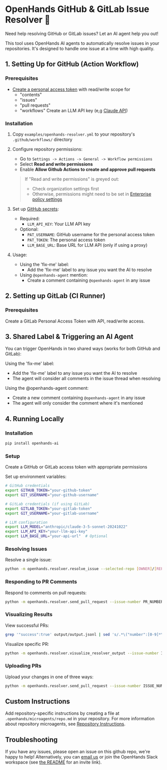 # OpenHands GitHub & GitLab Issue Resolver 🙌

Need help resolving GitHub or GitLab issues? Let an AI agent help you out!

This tool uses OpenHands AI agents to automatically resolve issues in your repositories. It's designed to handle one issue at a time with high quality.

## 1. Setting Up for GitHub (Action Workflow)

### Prerequisites

- [Create a personal access token](https://github.com/settings/tokens?type=beta) with read/write scope for
  - "contents"
  - "issues"
  - "pull requests"
  - "workflows"
    Create an LLM API key (e,g [Claude API](https://www.anthropic.com/api))

### Installation

1. Copy `examples/openhands-resolver.yml` to your repository's `.github/workflows/` directory

2. Configure repository permissions:

   - Go to `Settings -> Actions -> General -> Workflow permissions`
   - Select **Read and write permissions**
   - Enable **Allow Github Actions to create and approve pull requests**

   > If "Read and write permissions" is greyed out:
   >
   > - Check organization settings first
   > - Otherwise, permissions might need to be set in [Enterprise policy settings](https://docs.github.com/en/enterprise-cloud@latest/admin/enforcing-policies/enforcing-policies-for-your-enterprise/enforcing-policies-for-github-actions-in-your-enterprise#enforcing-a-policy-for-workflow-permissions-in-your-enterprise)

3. Set up [GitHub secrets](https://docs.github.com/en/actions/security-for-github-actions/security-guides/using-secrets-in-github-actions):

   - Required:
     - `LLM_API_KEY`: Your LLM API key
   - Optional:
     - `PAT_USERNAME`: GitHub username for the personal access token
     - `PAT_TOKEN`: The personal access token
     - `LLM_BASE_URL`: Base URL for LLM API (only if using a proxy)

4. Usage:

   - Using the 'fix-me' label:
     - Add the 'fix-me' label to any issue you want the AI to resolve
   - Using `@openhands-agent` mention:
     - Create a comment containing `@openhands-agent` in any issue

## 2. Setting up GitLab (CI Runner)

### Prerequisites

Create a GitLab Personal Access Token with API, read/write access.

## 3. Shared Label & Triggering an AI Agent

You can trigger OpenHands in two shared ways (works for both GitHub and GitLab):

Using the 'fix-me' label:

- Add the 'fix-me' label to any issue you want the AI to resolve
- The agent will consider all comments in the issue thread when resolving

Using the @openhands-agent comment:

- Create a new comment containing `@openhands-agent` in any issue
- The agent will only consider the comment where it's mentioned

## 4. Running Locally

### Installation

```bash
pip install openhands-ai
```

### Setup

Create a GitHub or GitLab access token with appropriate permissions

Set up environment variables:

```bash
# GitHub credentials
export GITHUB_TOKEN="your-github-token"
export GIT_USERNAME="your-github-username"

# GitLab credentials (if using GitLab)
export GITLAB_TOKEN="your-gitlab-token"
export GIT_USERNAME="your-gitlab-username"

# LLM configuration
export LLM_MODEL="anthropic/claude-3-5-sonnet-20241022"
export LLM_API_KEY="your-llm-api-key"
export LLM_BASE_URL="your-api-url"  # Optional
```

### Resolving Issues

Resolve a single issue:

```bash
python -m openhands.resolver.resolve_issue --selected-repo [OWNER]/[REPO] --issue-number [NUMBER]
```

### Responding to PR Comments

Respond to comments on pull requests:

```bash
python -m openhands.resolver.send_pull_request --issue-number PR_NUMBER --issue-type pr
```

### Visualizing Results

View successful PRs:

```bash
grep '"success":true' output/output.jsonl | sed 's/.*\("number":[0-9]*\).*/\1/g'
```

Visualize specific PR:

```bash
python -m openhands.resolver.visualize_resolver_output --issue-number ISSUE_NUMBER --vis-method json
```

### Uploading PRs

Upload your changes in one of three ways:

```bash
python -m openhands.resolver.send_pull_request --issue-number ISSUE_NUMBER --username YOUR_GITHUB_OR_GITLAB_USERNAME --pr-type [branch|draft|ready]
```

## Custom Instructions

Add repository-specific instructions by creating a file at `.openhands/microagents/repo.md` in your repository. For more information about repository microagents, see [Repository Instructions](https://github.com/All-Hands-AI/OpenHands/tree/main/microagents#2-repository-instructions-private).

## Troubleshooting

If you have any issues, please open an issue on this github repo, we're happy to help!
Alternatively, you can [email us](mailto:contact@all-hands.dev) or join the OpenHands Slack workspace (see [the README](/README.md) for an invite link).
